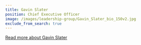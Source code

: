 ```yaml
---
title: Gavin Slater
position: Chief Executive Officer
image: /images/leadership-group/Gavin_Slater_bio_150v2.jpg
exclude_from_search: true
---
```


[Read more about Gavin Slater](/who-we-are/leadership/#gavin-slater----chief-executive-officer)
